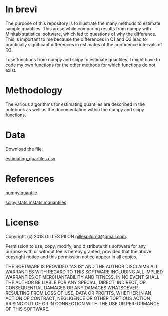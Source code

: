 <!--
[![Coverity Scan Build Status](https://img.shields.io/coverity/scan/10257.svg)](https://scan.coverity.com/projects/gillespilon-estimating_sample_quantiles)
[![Travis](https://img.shields.io/travis/rust-lang/rust.svg)](https://travis-ci.org/gillespilon/estimating_sample_quantiles)
-->

# In brevi

The purpose of this repository is to illustrate the many methods to estimate sample quantiles. This arose while comparing results from numpy with Minitab statistical software, which led to questions of why the difference. This is important to me because the differences in Q1 and Q3 lead to practically significant differences in estimates of the confidence intervals of Q2.

I use functions from numpy and scipy to estimate quantiles. I might have to code my own functions for the other methods for which functions do not exist.

# Methodology

The various algorithms for estimating quantiles are described in the notebook as well as the documentation within the numpy and scipy functions.

# Data

Download the  file:

[estimating_quartiles.csv](https://drive.google.com/open?id=1Nc_VFXo2SrsSdprfCmQYhLbJawAzKpH6)

# References

[numpy.quantile](https://docs.scipy.org/doc/numpy-1.15.1/reference/generated/numpy.quantile.html?highlight=quantile)

[scipy.stats.mstats.mquantiles](https://docs.scipy.org/doc/scipy/reference/generated/scipy.stats.mstats.mquantiles.html)

# License

Copyright (c) 2018 GILLES PILON <gillespilon13@gmail.com>.

Permission to use, copy, modify, and distribute this software for any purpose with or without fee is hereby granted, provided that the above
copyright notice and this permission notice appear in all copies.

THE SOFTWARE IS PROVIDED "AS IS" AND THE AUTHOR DISCLAIMS ALL WARRANTIES WITH REGARD TO THIS SOFTWARE INCLUDING ALL IMPLIED WARRANTIES OF MERCHANTABILITY AND FITNESS. IN NO EVENT SHALL THE AUTHOR BE LIABLE FOR ANY SPECIAL, DIRECT, INDIRECT, OR CONSEQUENTIAL DAMAGES OR ANY DAMAGES WHATSOEVER RESULTING FROM LOSS OF USE, DATA OR PROFITS, WHETHER IN AN ACTION OF CONTRACT, NEGLIGENCE OR OTHER TORTIOUS ACTION, ARISING OUT OF OR IN CONNECTION WITH THE USE OR PERFORMANCE OF THIS SOFTWARE.
